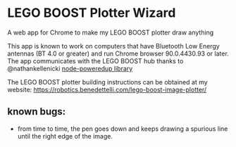 # LEGO BOOST Plotter Wizard
A web app for Chrome to make my LEGO BOOST plotter draw anything

This app is known to work on computers that have Bluetooth Low Energy antennas (BT 4.0 or greater) and run Chrome browser 90.0.4430.93 or later.
The app communicates with the LEGO BOOST hub thanks to @nathankellenicki [node-poweredup library](https://github.com/nathankellenicki/node-poweredup)

The LEGO BOOST plotter building instructions can be obtained at my website:
https://robotics.benedettelli.com/lego-boost-image-plotter/

## known bugs:
- from time to time, the pen goes down and keeps drawing a spurious line until the right edge of the image.




